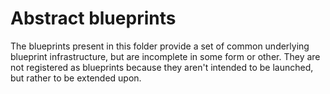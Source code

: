 <!---
  Copyright (c) Meta Platforms and its affiliates.
  This source code is licensed under the MIT license found in the
  LICENSE file in the root directory of this source tree.
-->

# Abstract blueprints
The blueprints present in this folder provide a set of common underlying blueprint infrastructure, but are incomplete in some form or other. They are not registered as blueprints because they aren't intended to be launched, but rather to be extended upon.